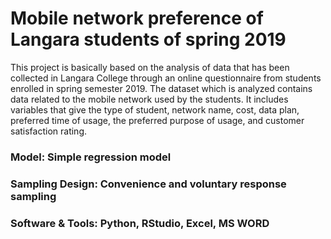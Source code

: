 # Mobile network preference of Langara students of spring 2019

This project is basically based on the analysis of data that has been collected in Langara College through an online questionnaire from students enrolled in spring semester 2019. The dataset which is analyzed contains data related to the mobile network used by the students. It includes variables that give the type of student, network name, cost, data plan, preferred time of usage, the preferred purpose of usage, and customer satisfaction rating.

### Model: Simple regression model
### Sampling Design: Convenience and voluntary response sampling
### Software & Tools: Python, RStudio, Excel, MS WORD
